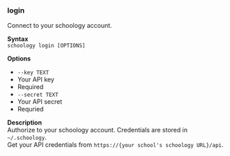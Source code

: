 ### login
Connect to your schoology account.

**Syntax** \
`schoology login [OPTIONS]`

**Options** 
- `--key TEXT`
 - Your API key
 - Required
- `--secret TEXT`
 - Your API secret
 - Requried

**Description** \
Authorize to your schoology account. Credentials are stored in `~/.schoology`. \
Get your API credentials from `https://{your school's schoology URL}/api`.